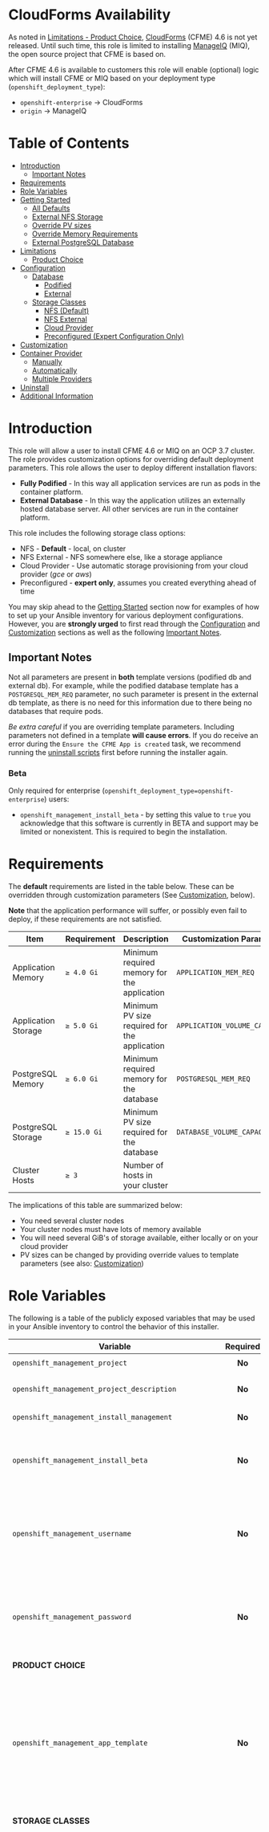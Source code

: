 # CloudForms Availability

As noted in [Limitations - Product Choice](#product-choice),
[CloudForms](https://www.redhat.com/en/technologies/management/cloudforms)
(CFME) 4.6 is not yet released. Until such time, this role is limited
to installing [ManageIQ](http://manageiq.org) (MIQ), the open source
project that CFME is based on.

After CFME 4.6 is available to customers this role will enable
(optional) logic which will install CFME or MIQ based on your
deployment type (`openshift_deployment_type`):

* `openshift-enterprise` → CloudForms
* `origin` → ManageIQ


# Table of Contents

   * [Introduction](#introduction)
      * [Important Notes](#important-notes)
   * [Requirements](#requirements)
   * [Role Variables](#role-variables)
   * [Getting Started](#getting-started)
      * [All Defaults](#all-defaults)
      * [External NFS Storage](#external-nfs-storage)
      * [Override PV sizes](#override-pv-sizes)
      * [Override Memory Requirements](#override-memory-requirements)
      * [External PostgreSQL Database](#external-postgresql-database)
   * [Limitations](#limitations)
      * [Product Choice](#product-choice)
   * [Configuration](#configuration)
      * [Database](#database)
         * [Podified](#podified)
         * [External](#external)
      * [Storage Classes](#storage-classes)
         * [NFS (Default)](#nfs-default)
         * [NFS External](#nfs-external)
         * [Cloud Provider](#cloud-provider)
         * [Preconfigured (Expert Configuration Only)](#preconfigured-expert-configuration-only)
   * [Customization](#customization)
   * [Container Provider](#container-provider)
      * [Manually](#manually)
      * [Automatically](#automatically)
      * [Multiple Providers](#multiple-providers)
   * [Uninstall](#uninstall)
   * [Additional Information](#additional-information)

# Introduction

This role will allow a user to install CFME 4.6 or MIQ on an OCP
3.7 cluster. The role provides customization options for overriding
default deployment parameters. This role allows the user to deploy
different installation flavors:

* **Fully Podified** - In this way all application services are run as
  pods in the container platform.
* **External Database** - In this way the application utilizes an
  externally hosted database server. All other services are run in the
  container platform.

This role includes the following storage class options:

* NFS - **Default** - local, on cluster
* NFS External - NFS somewhere else, like a storage appliance
* Cloud Provider - Use automatic storage provisioning from your cloud
  provider (*gce* or *aws*)
* Preconfigured - **expert only**, assumes you created everything ahead
  of time

You may skip ahead to the [Getting Started](#getting-started) section
now for examples of how to set up your Ansible inventory for various
deployment configurations. However, you are **strongly urged** to
first read through the [Configuration](#configuration) and
[Customization](#customization) sections as well as the following
[Important Notes](#important-notes).

## Important Notes

Not all parameters are present in **both** template versions (podified
db and external db). For example, while the podified database template
has a `POSTGRESQL_MEM_REQ` parameter, no such parameter is present in
the external db template, as there is no need for this information due
to there being no databases that require pods.

*Be extra careful* if you are overriding template
parameters. Including parameters not defined in a template **will
cause errors**. If you do receive an error during the `Ensure the CFME
App is created` task, we recommend running the
[uninstall scripts](#uninstall) first before running the installer
again.

### Beta

Only required for enterprise
(`openshift_deployment_type=openshift-enterprise`) users:

* `openshift_management_install_beta` - by setting this value to
  `true` you acknowledge that this software is currently in BETA and
  support may be limited or nonexistent. This is required to begin the
  installation.


# Requirements

The **default** requirements are listed in the table below. These can
be overridden through customization parameters (See
[Customization](#customization), below).

**Note** that the application performance will suffer, or possibly
even fail to deploy, if these requirements are not satisfied.


| Item                | Requirement   | Description                                  | Customization Parameter       |
|---------------------|---------------|----------------------------------------------|-------------------------------|
| Application Memory  | `≥ 4.0 Gi`    | Minimum required memory for the application  | `APPLICATION_MEM_REQ`         |
| Application Storage | `≥ 5.0 Gi`    | Minimum PV size required for the application | `APPLICATION_VOLUME_CAPACITY` |
| PostgreSQL Memory   | `≥ 6.0 Gi`    | Minimum required memory for the database     | `POSTGRESQL_MEM_REQ`          |
| PostgreSQL Storage  | `≥ 15.0 Gi`   | Minimum PV size required for the database    | `DATABASE_VOLUME_CAPACITY`    |
| Cluster Hosts       | `≥ 3`         | Number of hosts in your cluster              |                               |

The implications of this table are summarized below:

* You need several cluster nodes
* Your cluster nodes must have lots of memory available
* You will need several GiB's of storage available, either locally or
  on your cloud provider
* PV sizes can be changed by providing override values to template
  parameters (see also: [Customization](#customization))

# Role Variables

The following is a table of the publicly exposed variables that may be
used in your Ansible inventory to control the behavior of this
installer.


| Variable                                             | Required | Default                        | Description                         |
|------------------------------------------------------|:--------:|:------------------------------:|-------------------------------------|
| `openshift_management_project`                       | **No**   | `openshift-management`         | Namespace for the installation.     |
| `openshift_management_project_description`           | **No**   | *CloudForms Management Engine* | Namespace/project description.      |
| `openshift_management_install_management`            | **No**   | `false`                        | Boolean, set to `true` to install the application |
| `openshift_management_install_beta`                  | **No**   | `false`                        | Boolean, by setting this value to `true` you acknowledge that this software is currently in BETA and support may be limited. Only required for *openshift-enterprise* users. |
| `openshift_management_username`                      | **No**   | `admin`                        | Default management username. Changing this values **does not change the username**. Only change this value if you have changed the name already and are running integration scripts (such as the [add container provider](#container-provider) script) |
| `openshift_management_password`                      | **No**   | `smartvm`                      | Default management password. Changing this values **does not change the password**. Only change this value if you have changed the password already and are running integration scripts (such as the [add-container-provider](#container-provider) script) |
| **PRODUCT CHOICE**  | | | | |
| `openshift_management_app_template`                  | **No**   | `miq-template`                 | The project flavor to install. Choices: <ul><li>`miq-template`: ManageIQ using a podified database</li> <li> `miq-template-ext-db`: ManageIQ using an external database</li> <li>`cfme-template`: CloudForms using a podified database<sup>[1]</sup></li> <li> `cfme-template-ext-db`: CloudForms using an external database.<sup>[1]</sup></li></ul> |
| **STORAGE CLASSES** | | | | |
| `openshift_management_storage_class`                 | **No**   | `nfs`                          | Storage type to use, choices: <ul><li>`nfs` - Best used for proof-of-concept installs. Will setup NFS on a cluster host (defaults to your first master in the inventory file) to back the required PVCs. The application requires a PVC and the database (which may be hosted externally) may require a second. PVC minimum required sizes are 5GiB for the MIQ application, and 15GiB for the PostgreSQL database (20GiB minimum available space on a volume/partition if used specifically for NFS purposes)</li> <li>`nfs_external` - You are using an external NFS server, such as a netapp appliance. See the [Configuration - Storage Classes](#storage-classes) section below for required information.</li> <li>`preconfigured` - This CFME role will do NOTHING to modify storage settings. This option assumes expert knowledge and that you have done everything required ahead of time.</li> <li>`cloudprovider` - You are using an OCP cloudprovider integration for your storage class. For this to work you must have already configured the required inventory parameters for your cloud provider. Ensure `openshift_cloudprovider_kind` is defined (aws or gce) and that the applicable cloudprovider parameters are provided. |
| `openshift_management_storage_nfs_external_hostname` | **No**   | `false`                        | If you are using an *external NFS server*, such as a netapp appliance, then you must set the hostname here. Leave the value as `false` if you are not using external NFS. <br /> *Additionally*: **External NFS REQUIRES** that you create the NFS exports that will back the application PV and optionally the database PV.
| `openshift_management_storage_nfs_base_dir`          | **No**   | `/exports/`                    | If you are using **External NFS** then you may set the base path to the exports location here. <br />**Local NFS Note**: You *may* also change this value if you want to change the default path used for local NFS exports. |
| `openshift_management_storage_nfs_local_hostname`    | **No**   | `false`                        | If you do not have an `[nfs]` group in your inventory, or want to simply manually define the local NFS host in your cluster, set this parameter to the hostname of the preferred NFS server. The server must be a part of your OCP/Origin cluster. |
| **CUSTOMIZATION OPTIONS** | | | | |
| `openshift_management_template_parameters`           | **No**   | `{}`                           | A dictionary of any parameters you want to override in the application/pv templates.

* <sup>[1]</sup> The `cfme-template`s will be available and
  automatically detected once CFME 4.6 is released


# Getting Started

Below are some inventory snippets that can help you get started right
away.

If you want to install CFME/MIQ at the same time you install your
OCP/Origin cluster, ensure that `openshift_management_install_management` is set
to `true` in your inventory. Call the standard
`playbooks/byo/config.yml` playbook to begin the cluster and CFME/MIQ
installation.

If you are installing CFME/MIQ on an *already provisioned cluster*
then you can call the CFME/MIQ playbook directly:

```
$ ansible-playbook -v -i <YOUR_INVENTORY> playbooks/byo/openshift-management/config.yml
```

*Note: Use `miq-template` in the following examples for ManageIQ installs*

## All Defaults

This example is the simplest. All of the default values and choices
are used. This will result in a fully podified CFME installation. All
application components, as well as the PostgreSQL database will be
created as pods in the container platform.

```ini
[OSEv3:vars]
openshift_management_app_template=cfme-template
```

## External NFS Storage

This is as the previous example, except that instead of using local
NFS services in the cluster it will use an external NFS server (such
as a storage appliance). Note the two new parameters:

* `openshift_management_storage_class` - set to `nfs_external`
* `openshift_management_storage_nfs_external_hostname` - set to the hostname
  of the NFS server

```ini
[OSEv3:vars]
openshift_management_app_template=cfme-template
openshift_management_storage_class=nfs_external
openshift_management_storage_nfs_external_hostname=nfs.example.com
```

If the external NFS host exports directories under a different parent
directory, such as `/exports/hosted/prod` then we would add an
additional parameter, `openshift_management_storage_nfs_base_dir`:

```ini
# ...
openshift_management_storage_nfs_base_dir=/exports/hosted/prod
```

## Override PV sizes

This example will override the PV sizes. Note that we set the PV sizes
in the template parameters, `openshift_management_template_parameters`. This
ensures that the application/db will be able to make claims on created
PVs without clobbering each other.

```ini
[OSEv3:vars]
openshift_management_app_template=cfme-template
openshift_management_template_parameters={'APPLICATION_VOLUME_CAPACITY': '10Gi', 'DATABASE_VOLUME_CAPACITY': '25Gi'}
```

## Override Memory Requirements

In a test or proof-of-concept installation you may need to reduce the
application/database memory requirements to fit within your
capacity. Note that reducing memory limits can result in reduced
performance or a complete failure to initialize the application.

```ini
[OSEv3:vars]
openshift_management_app_template=cfme-template
openshift_management_template_parameters={'APPLICATION_MEM_REQ': '3000Mi', 'POSTGRESQL_MEM_REQ': '1Gi', 'ANSIBLE_MEM_REQ': '512Mi'}
```

Here we have instructed the installer to process the application
template with the parameter `APPLICATION_MEM_REQ` set to `3000Mi`,
`POSTGRESQL_MEM_REQ` set to `1Gi`, and `ANSIBLE_MEM_REQ` set to
`512Mi`.

These parameters can be combined with the PV size override parameters
displayed in the previous example.

## External PostgreSQL Database

To use an external database you must change the
`openshift_management_app_template` parameter value to `miq-template-ext-db`
or `cfme-template-ext-db`.

Additionally, database connection information **must** be supplied in
the `openshift_management_template_parameters` customization parameter. See
[Customization - Database - External](#external) for more
information.

```ini
[OSEv3:vars]
openshift_management_app_template=cfme-template-ext-db
openshift_management_template_parameters={'DATABASE_USER': 'root', 'DATABASE_PASSWORD': 'r1ck&M0r7y', 'DATABASE_IP': '10.10.10.10', 'DATABASE_PORT': '5432', 'DATABASE_NAME': 'cfme'}
```

**NOTE:** Ensure your are running PostgreSQL 9.5 or you may not be
able to deploy the app successfully.

# Limitations

This release is the first OpenShift CFME release in the OCP 3.7
series. It is not complete yet.

## Product Choice

Due to staggered release dates, **CFME support is not
integrated**. Presently this role will only deploy a ManageIQ
installation. This role will be updated once CFME 4.6 is released and
this limitation note will be removed.

# Configuration

Before you can deploy CFME you must decide *how* you want to deploy
it. There are two major decisions to make:

1. Do you want an external, or a podified database?
1. Which storage class will back your PVs?

## Database

### Podified

Any `POSTGRES_*` or `DATABASE_*` template parameters in
[miq-template.yaml](files/templates/manageiq/miq-template.yaml) or
[cfme-template.yaml](files/templates/cloudforms/cfme-template.yaml)
may be customized through the `openshift_management_template_parameters`
hash.

### External

Any `POSTGRES_*` or `DATABASE_*` template parameters in
[miq-template-ext-db.yaml](files/templates/manageiq/miq-template-ext-db.yaml)
or
[cfme-template-ext-db.yaml](files/templates/cloudforms/cfme-template-ext-db.yaml)
may be customized through the `openshift_management_template_parameters`
hash.

External PostgreSQL databases require you to provide database
connection parameters. You must set the required connection keys in
the `openshift_management_template_parameters` parameter in your
inventory. The following keys are required:

* `DATABASE_USER`
* `DATABASE_PASSWORD`
* `DATABASE_IP`
* `DATABASE_PORT` - *note: Most PostgreSQL servers run on port `5432`*
* `DATABASE_NAME`

**NOTE:** Ensure your are running PostgreSQL 9.5 or you may not be
able to deploy the app successfully.

Your inventory would contain lines similar to this:

```ini
[OSEv3:vars]
openshift_management_app_template=cfme-template-ext-db
openshift_management_template_parameters={'DATABASE_USER': 'root', 'DATABASE_PASSWORD': 'r1ck&M0r7y', 'DATABASE_IP': '10.10.10.10', 'DATABASE_PORT': '5432', 'DATABASE_NAME': 'cfme'}
```

**Note** the new value for the `openshift_management_app_template`
parameter, `cfme-template-ext-db` (ManageIQ installations would use
`miq-template-ext-db` instead).

At run time you may run into errors similar to this:

```
TASK [openshift_management : Ensure the CFME App is created] ***********************************
task path: /home/tbielawa/rhat/os/openshift-ansible/roles/openshift_management/tasks/main.yml:74
Tuesday 03 October 2017  15:30:44 -0400 (0:00:00.056)       0:00:12.278 *******
{"cmd": "/usr/bin/oc create -f /tmp/postgresql-ZPEWQS -n openshift-management",
  "kind": "Endpoints", "results": {}, "returncode": 1, "stderr": "Error from server
  (BadRequest): error when creating \"/tmp/postgresql-ZPEWQS\": Endpoints in version
  \"v1\" cannot be handled as a Endpoints: [pos 218]: json: decNum: got first char
  'f'\n", "stdout": ""}
```

Or like this:

```
TASK [openshift_management : Ensure the CFME App is created] ***********************************
task path: /home/tbielawa/rhat/os/openshift-ansible/roles/openshift_management/tasks/main.yml:74
Tuesday 03 October 2017  16:05:36 -0400 (0:00:00.052)       0:00:18.948 *******
fatal: [m01.example.com]: FAILED! => {"changed": true, "failed": true, "msg":
{"cmd": "/usr/bin/oc create -f /tmp/postgresql-igS5sx -n openshift-management", "kind":
 "Endpoints", "results": {}, "returncode": 1, "stderr": "The Endpoints \"postgresql\"
  is invalid: subsets[0].addresses[0].ip: Invalid value: \"doo\": must be a valid IP
  address, (e.g. 10.9.8.7)\n", "stdout": ""},
```

While intimidating at first, there are useful bits of information in
here. Examine the error output closely and we can tell exactly what is
wrong.

In the first example we see `Endpoints in version \"v1\" cannot be
handled as a Endpoints: [pos 218]: json: decNum: got first char
...`. This is because in my example I used the value `foo` for the
parameter `DATABASE_PORT`.

In the second example we see `The Endpoints \"postgresql\" is invalid:
subsets[0].addresses[0].ip: Invalid value: \"doo\": must be a valid IP
address ...`. This is because in my example I used the value `doo` in
the `DATABASE_IP` field.

Luckily for us when the templates are processed behind the scenes they
are also running type checking validation. So, don't worry, just look
closely at the errors and ensure you are providing the correct values
for each parameter.

## Storage Classes

OpenShift CFME supports several storage class options.

### NFS (Default)

The NFS storage class is best suited for proof-of-concept and
test/demo deployments. It is also the **default** storage class for
deployments. No additional configuration is required for this
choice.

Customization is provided through the following role variables:

* `openshift_management_storage_nfs_base_dir`
* `openshift_management_storage_nfs_local_hostname`

### NFS External

External NFS leans on pre-configured NFS servers to provide exports
for the required PVs. For external NFS you must have:

* For CFME: a `cfme-app` and optionally a `cfme-db` (for podified database) exports
* For ManageIQ: an `miq-app` and optionally an `miq-db` (for podified database) exports

Configuration is provided through the following role variables:

* `openshift_management_storage_nfs_external_hostname`
* `openshift_management_storage_nfs_base_dir`

The `openshift_management_storage_nfs_external_hostname` parameter must be
set to the hostname or IP of your external NFS server.

If `/exports` is not the parent directory to your exports then you
must set the base directory via the
`openshift_management_storage_nfs_base_dir` parameter.

For example, if your server export is `/exports/hosted/prod/cfme-app`
then you must set
`openshift_management_storage_nfs_base_dir=/exports/hosted/prod`.

### Cloud Provider

CFME can also use a cloud provider storage to back required PVs. For
this functionality to work you must have also configured the
`openshift_cloudprovider_kind` variable and all associated parameters
specific to your chosen cloud provider.

Using this storage class, when the application is created the required
PVs will automatically be provisioned using the configured cloud
provider storage integration.

There are no additional variables to configure the behavior of this
storage class.

### Preconfigured (Expert Configuration Only)

The *preconfigured* storage class implies that you know exactly what
you're doing and that all storage requirements have been taken care
ahead of time. Typically this means that you've already created the
correctly sized PVs.

There are no additional variables to configure the behavior of this
storage class.

# Customization

Application and database parameters may be customized by means of the
`openshift_management_template_parameters` inventory parameter.

**For example**, if you wanted to reduce the memory requirement of the
PostgreSQL pod then you could configure the parameter like this:

`openshift_management_template_parameters={'POSTGRESQL_MEM_REQ': '1Gi'}`

When the CFME template is processed `1Gi` will be used for the value
of the `POSTGRESQL_MEM_REQ` template parameter.

Any parameter in the `parameters` section of the
[miq-template.yaml](files/templates/manageiq/miq-template.yaml) or
[miq-template-ext-db.yaml](files/templates/manageiq/miq-template-ext-db.yaml)
may be overridden through the `openshift_management_template_parameters`
hash. This applies to **CloudForms** installations as well:
[cfme-template.yaml](files/templates/cloudforms/cfme-template.yaml),
[cfme-template-ext-db.yaml](files/templates/cloudforms/cfme-template-ext-db.yaml).

# Container Provider

There are two methods for enabling container provider integration. You
can manually add OCP/Origin as a container provider, or you can try
the playbooks included with this role.

## Manually

See the online documentation for steps to manually add you cluster as
a container provider:

* [Container Providers](http://manageiq.org/docs/reference/latest/doc-Managing_Providers/miq/#containers-providers)

## Automatically

Automated container provider integration can be accomplished using the
playbooks included with this role.

This playbook will:

1. Gather the necessary authentication secrets
1. Find the public routes to the Management app and the cluster API
1. Make a REST call to add this cluster as a container provider


```
$ ansible-playbook -v -i <YOUR_INVENTORY> playbooks/byo/openshift-management/add_container_provider.yml
```

## Multiple Providers

As well as providing playbooks to integrate your *current* container
platform into the management service, this role includes a **tech
preview** script which allows you to add multiple container platforms
as container providers in any arbitrary MIQ/CFME server.

Using the multiple-provider script requires manual configuration and
setting an `EXTRA_VARS` parameter on the command-line.


1. Copy the
   [container_providers.yml](files/examples/container_providers.yml)
   example somewhere, such as `/tmp/cp.yml`
1. If you changed your CFME/MIQ name or password, update the
   `hostname`, `user`, and `password` parameters in the
   `management_server` key in the `container_providers.yml` file copy
1. Fill in an entry under the `container_providers` key for *each* OCP
   or Origin cluster you want to add as container providers

**Parameters Which MUST Be Configured:**

* `auth_key` - This is the token of a service account which has admin capabilities on the cluster.
* `hostname` - This is the hostname that points to the cluster API. Each container provider must have a unique hostname.
* `name` - This is the name of the cluster as displayed in the management server container providers overview. This must be unique.

*Note*: You can obtain the `auth_key` bearer token from your clusters
 with this command: `oc serviceaccounts get-token -n management-infra
 management-admin`

**Parameters Which MAY Be Configured:**

* `port` - Update this key if your OCP/Origin cluster runs the API on a port other than `8443`
* `endpoint` - You may enable SSL verification (`verify_ssl`) or change the validation setting to `ssl-with-validation`. Support for custom trusted CA certificates is not available at this time.


Let's see an example describing the following scenario:

* You copied `files/examples/container_providers.yml` to `/tmp/cp.yml`
* You're adding two OCP clusters
* Your management server runs on `mgmt.example.com`

You would customize `/tmp/cp.yml` as such:

```yaml
---
container_providers:
  - connection_configurations:
      - authentication: {auth_key: "management-token-for-this-cluster", authtype: bearer, type: AuthToken}
        endpoint: {role: default, security_protocol: ssl-without-validation, verify_ssl: 0}
    hostname: "ocp-prod.example.com"
    name: OCP Production
    port: 8443
    type: "ManageIQ::Providers::Openshift::ContainerManager"
  - connection_configurations:
      - authentication: {auth_key: "management-token-for-this-cluster", authtype: bearer, type: AuthToken}
        endpoint: {role: default, security_protocol: ssl-without-validation, verify_ssl: 0}
    hostname: "ocp-test.example.com"
    name: OCP Testing
    port: 8443
    type: "ManageIQ::Providers::Openshift::ContainerManager"
management_server:
  hostname: "mgmt.example.com"
  user: admin
  password: b3tt3r_p4SSw0rd
```

Then you will run the many-container-providers integration script. You
**must** provide the path to the container providers configuration
file as an `EXTRA_VARS` parameter to `ansible-playbook`. Use the `-e`
(or `--extra-vars`) parameter to set `container_providers_config` to
the config file path.

```
$ ansible-playbook -v -e container_providers_config=/tmp/cp.yml \
      playbooks/byo/openshift-management/add_many_container_providers.yml
```

Afterwards you will find two new container providers in your
management service. Navigate to `Compute` → `Containers` → `Providers`
to see an overview.

# Uninstall

This role includes a playbook to uninstall and erase the CFME/MIQ
installation:

* `playbooks/byo/openshift-management/uninstall.yml`

NFS export definitions and data stored on NFS exports are not
automatically removed. You are urged to manually erase any data from
old application or database deployments before attempting to
initialize a new deployment.

Failure to erase old PostgreSQL data can result in cascading
errors. The postgres pod may enter a `crashloopbackoff` state. This
will block the management pod from ever starting. The cause of the
`crashloopbackoff` is due to incorrect file permissions on the
database NFS export created during a previous deployment.

To continue, erase all data from the postgres export and delete the
pod (**not** the deployer pod). For example, if you have pods like
such:

```
# oc get pods
NAME                 READY     STATUS             RESTARTS   AGE
httpd-1-cx7fk        1/1       Running            1          21h
manageiq-0           0/1       Running            1          21h
memcached-1-vkc7p    1/1       Running            1          21h
postgresql-1-deploy  1/1       Running            1          21h
postgresql-1-6w2t4   0/1       CrashLoopBackOff   1          21h
```

Then you would:

1. Erase the data from the database NFS export
2. `oc delete postgresql-1-6w2t4`

The postgres deployer pod will try to scale up a new postgres pod to
replace the one you deleted. Once the postgres pod is running the
manageiq pod will stop blocking and begin application initialization.

# Additional Information

The upstream project,
[@manageiq/manageiq-pods](https://github.com/ManageIQ/manageiq-pods),
contains a wealth of additional information useful for managing and
operating your CFME installation. Topics include:

* [Verifying Successful Installation](https://github.com/ManageIQ/manageiq-pods#verifying-the-setup-was-successful)
* [Disabling Image Change Triggers](https://github.com/ManageIQ/manageiq-pods#disable-image-change-triggers)
* [Scaling CFME](https://github.com/ManageIQ/manageiq-pods#scale-miq)
* [Backing up and Restoring the DB](https://github.com/ManageIQ/manageiq-pods#backup-and-restore-of-the-miq-database)
* [Troubleshooting](https://github.com/ManageIQ/manageiq-pods#troubleshooting)
